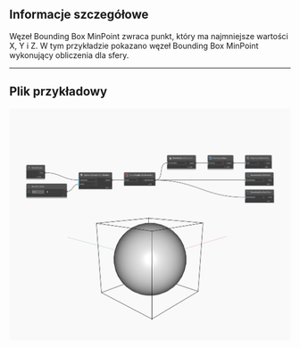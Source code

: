 ## Informacje szczegółowe
Węzeł Bounding Box MinPoint zwraca punkt, który ma najmniejsze wartości X, Y i Z. W tym przykładzie pokazano węzeł Bounding Box MinPoint wykonujący obliczenia dla sfery.
___
## Plik przykładowy

![MinPoint](./Autodesk.DesignScript.Geometry.BoundingBox.MinPoint_img.jpg)

